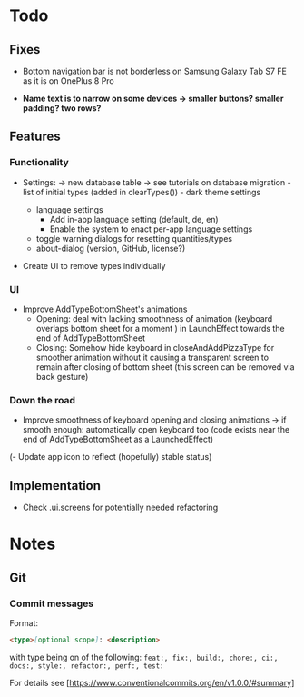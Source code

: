 # Todo

## Fixes

- Bottom navigation bar is not borderless on Samsung Galaxy Tab S7 FE as it is on OnePlus 8 Pro

- **Name text is to narrow on some devices → smaller buttons? smaller padding? two rows?**

## Features

### Functionality

- Settings: → new database table → see tutorials on database migration
      - list of initial types (added in clearTypes())
      - dark theme settings
    - language settings
        - Add in-app language setting (default, de, en)
        - Enable the system to enact per-app language settings
    - toggle warning dialogs for resetting quantities/types
    - about-dialog (version, GitHub, license?)

- Create UI to remove types individually

### UI

- Improve AddTypeBottomSheet's animations
    - Opening: deal with lacking smoothness of animation (keyboard overlaps bottom sheet for a
      moment ) in LaunchEffect towards the end of AddTypeBottomSheet
    - Closing: Somehow hide keyboard in closeAndAddPizzaType for smoother animation without it
      causing a transparent screen to remain after closing of bottom sheet (this screen can be
      removed via back gesture)

### Down the road

- Improve smoothness of keyboard opening and closing animations → if smooth enough: automatically
  open keyboard too (code exists near the end of AddTypeBottomSheet as a LaunchedEffect)

(- Update app icon to reflect (hopefully) stable status)

## Implementation

- Check .ui.screens for potentially needed refactoring

# Notes

## Git

### Commit messages

Format:

```markdown
<type>[optional scope]: <description>
```

with type being on of the
following: `feat:, fix:, build:, chore:, ci:, docs:, style:, refactor:, perf:, test:`

For details see [https://www.conventionalcommits.org/en/v1.0.0/#summary]